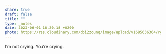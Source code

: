 ```yaml
---
share: true
draft: false
title: ""
type: _notes
date: 2023-06-01 18:20:18 +0200
photo: https://res.cloudinary.com/dbi2zounq/image/upload/v1685636364/rgyvkuu1hjfdrzsjwp8k.jpg
---
```


I’m not crying. You’re crying. 
